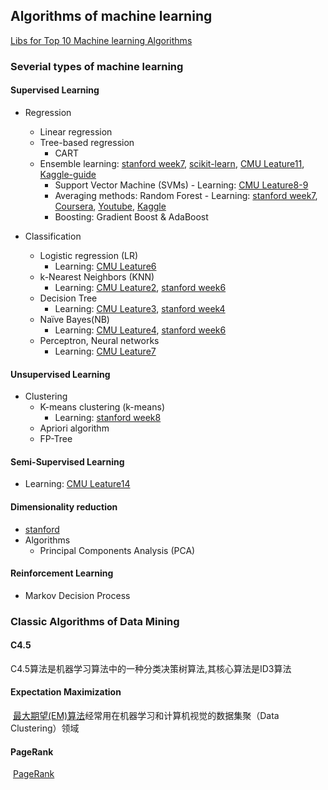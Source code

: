 ## Algorithms of machine learning

[Libs for Top 10 Machine learning Algorithms](http://www.carolam.com/b/machine-learning-libraries-by-algorithm-cm604/)
### Severial types of machine learning
#### Supervised Learning

- Regression
    - Linear regression                                                
    - Tree-based regression
        - CART    
    - Ensemble learning: [stanford week7](http://statweb.stanford.edu/~jtaylo/courses/stats202/index.html), [scikit-learn](http://scikit-learn.org/stable/modules/ensemble.html), [CMU Leature11](http://www.cs.cmu.edu/~epxing/Class/10701/lecture.html), [Kaggle-guide](http://mlwave.com/kaggle-ensembling-guide/)
        - Support Vector Machine (SVMs)
              - Learning: [CMU Leature8-9](http://www.cs.cmu.edu/~epxing/Class/10701/lecture.html)
        - Averaging methods: Random Forest
              - Learning: [stanford week7](http://statweb.stanford.edu/~jtaylo/courses/stats202/index.html), [Coursera](https://class.coursera.org/datasci-001/lecture/159), [Youtube](https://www.youtube.com/watch?v=3kYujfDgmNk), [Kaggle](https://www.kaggle.com/c/the-analytics-edge-mit-15-071x/forums/t/8082/reading-and-interpreting-random-forest-models)
        - Boosting: Gradient Boost & AdaBoost

- Classification
    - Logistic regression (LR)     
         - Learning: [CMU Leature6](http://www.cs.cmu.edu/~epxing/Class/10701/lecture.html)              
    - k-Nearest Neighbors (KNN)
         - Learning: [CMU Leature2](http://www.cs.cmu.edu/~epxing/Class/10701/lecture.html), [stanford week6](http://statweb.stanford.edu/~jtaylo/courses/stats202/index.html)
    - Decision Tree  
         - Learning: [CMU Leature3](http://www.cs.cmu.edu/~epxing/Class/10701/lecture.html), [stanford week4](http://statweb.stanford.edu/~jtaylo/courses/stats202/index.html)
    - Naïve Bayes(NB)
         - Learning: [CMU Leature4](http://www.cs.cmu.edu/~epxing/Class/10701/lecture.html), [stanford week6](http://statweb.stanford.edu/~jtaylo/courses/stats202/index.html)
    - Perceptron, Neural networks
         - Learning: [CMU Leature7](http://www.cs.cmu.edu/~epxing/Class/10701/lecture.html)

#### Unsupervised Learning
- Clustering
    - K-means clustering (k-means)
        - Learning: [stanford week8](http://statweb.stanford.edu/~jtaylo/courses/stats202/index.html)
    - Apriori algorithm
    - FP-Tree

#### Semi-Supervised Learning
- Learning: [CMU Leature14](http://www.cs.cmu.edu/~epxing/Class/10701/lecture.html)

#### Dimensionality reduction
- [stanford](http://statweb.stanford.edu/~jtaylo/courses/stats202/index.html)
- Algorithms
    - Principal Components Analysis (PCA)


#### Reinforcement Learning
- Markov Decision Process










### Classic Algorithms of Data Mining

#### C4.5

C4.5算法是机器学习算法中的一种分类决策树算法,其核心算法是ID3算法

#### Expectation Maximization

 [最大期望(EM)算法](http://blog.csdn.net/aladdina/archive/2009/05/01/4141114.aspx)经常用在机器学习和计算机视觉的数据集聚（Data Clustering）领域

#### PageRank

 [PageRank](http://blog.csdn.net/aladdina/archive/2009/05/01/4141120.aspx)
